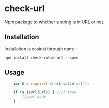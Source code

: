 # check-url

Npm package to whether a string is in URL or not.

## Installation

Installation is easiest through npm:

`npm install check-valid-url --save`

## Usage

```js
    var $ = require('check-valid-url');

    if ($.isUrl(url)) { //if true
        //your code
    }

```

